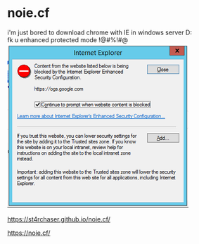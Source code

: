 # noie.cf
i'm just bored to download chrome with IE in windows server D:  
fk u enhanced protected mode !@#%!#@  
![best IE](https://raw.githubusercontent.com/ST4RCHASER/noie.cf/main/best.png)

https://st4rchaser.github.io/noie.cf/

https://noie.cf/
